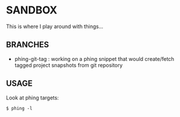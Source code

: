 SANDBOX
=======

This is where I play around with things...

BRANCHES
--------

* phing-git-tag : working on a phing snippet that would create/fetch tagged project snapshots from git repository


USAGE
-----

Look at phing targets:

```
$ phing -l
```
